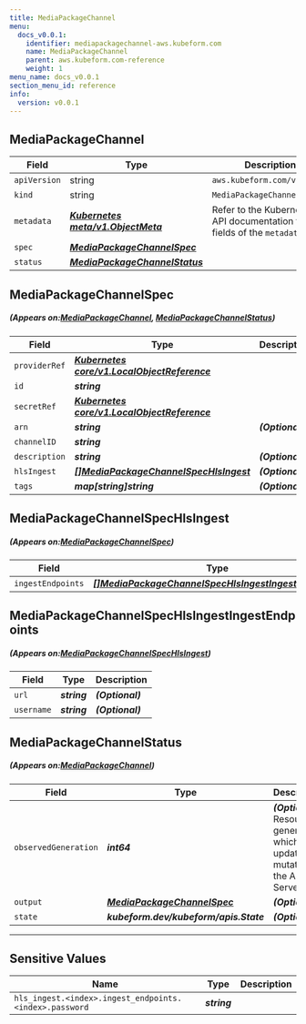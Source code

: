 ```yaml
---
title: MediaPackageChannel
menu:
  docs_v0.0.1:
    identifier: mediapackagechannel-aws.kubeform.com
    name: MediaPackageChannel
    parent: aws.kubeform.com-reference
    weight: 1
menu_name: docs_v0.0.1
section_menu_id: reference
info:
  version: v0.0.1
---
```


## MediaPackageChannel
| Field | Type | Description |
| ------ | ----- | ----------- |
| `apiVersion` | string | `aws.kubeform.com/v1alpha1` |
|    `kind` | string | `MediaPackageChannel` |
| `metadata` | ***[Kubernetes meta/v1.ObjectMeta](https://kubernetes.io/docs/reference/generated/kubernetes-api/v1.13/#objectmeta-v1-meta)***|Refer to the Kubernetes API documentation for the fields of the `metadata` field.|
| `spec` | ***[MediaPackageChannelSpec](#MediaPackageChannelSpec)***||
| `status` | ***[MediaPackageChannelStatus](#MediaPackageChannelStatus)***||
## MediaPackageChannelSpec
##### (Appears on:[MediaPackageChannel](#MediaPackageChannel), [MediaPackageChannelStatus](#MediaPackageChannelStatus))
| Field | Type | Description |
| ------ | ----- | ----------- |
| `providerRef` | ***[Kubernetes core/v1.LocalObjectReference](https://kubernetes.io/docs/reference/generated/kubernetes-api/v1.13/#localobjectreference-v1-core)***||
| `id` | ***string***||
| `secretRef` | ***[Kubernetes core/v1.LocalObjectReference](https://kubernetes.io/docs/reference/generated/kubernetes-api/v1.13/#localobjectreference-v1-core)***||
| `arn` | ***string***| ***(Optional)*** |
| `channelID` | ***string***||
| `description` | ***string***| ***(Optional)*** |
| `hlsIngest` | ***[[]MediaPackageChannelSpecHlsIngest](#MediaPackageChannelSpecHlsIngest)***| ***(Optional)*** |
| `tags` | ***map[string]string***| ***(Optional)*** |
## MediaPackageChannelSpecHlsIngest
##### (Appears on:[MediaPackageChannelSpec](#MediaPackageChannelSpec))
| Field | Type | Description |
| ------ | ----- | ----------- |
| `ingestEndpoints` | ***[[]MediaPackageChannelSpecHlsIngestIngestEndpoints](#MediaPackageChannelSpecHlsIngestIngestEndpoints)***| ***(Optional)*** |
## MediaPackageChannelSpecHlsIngestIngestEndpoints
##### (Appears on:[MediaPackageChannelSpecHlsIngest](#MediaPackageChannelSpecHlsIngest))
| Field | Type | Description |
| ------ | ----- | ----------- |
| `url` | ***string***| ***(Optional)*** |
| `username` | ***string***| ***(Optional)*** |
## MediaPackageChannelStatus
##### (Appears on:[MediaPackageChannel](#MediaPackageChannel))
| Field | Type | Description |
| ------ | ----- | ----------- |
| `observedGeneration` | ***int64***| ***(Optional)*** Resource generation, which is updated on mutation by the API Server.|
| `output` | ***[MediaPackageChannelSpec](#MediaPackageChannelSpec)***| ***(Optional)*** |
| `state` | ***kubeform.dev/kubeform/apis.State***| ***(Optional)*** |
---
## Sensitive Values
| Name | Type | Description |
|------|------|-------------|
| `hls_ingest.<index>.ingest_endpoints.<index>.password` | ***string*** ||
